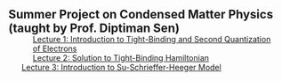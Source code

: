 <h2 id="publications" style="margin: 2px 0px -15px;">Summer Project on Condensed Matter Physics (taught by Prof. Diptiman Sen)</h2>

<div class="publications">
<ol class="bibliography">


<div class="pub-row">

  <div class="col-sm-9" style="position: relative;padding-right: 15px;padding-left: 20px;">
   <div class="title"><a href="{{ site.url }}/assets/files/CMP_Project_Lect_01.pdf">Lecture 1: Introduction to Tight-Binding and Second Quantization of Electrons</a></div>
    <div class="title"><a href="{{ site.url }}/assets/files/CMP_Project_Lect_02.pdf">Lecture 2: Solution to Tight-Binding Hamiltonian</a></div>
  </div>
    <div class="title"><a href="{{ site.url }}/assets/files/CMP_Project_Lect_03.pdf">Lecture 3: Introduction to Su-Schrieffer-Heeger Model</a></div>
</div>

  
<br>

</ol>
</div>
